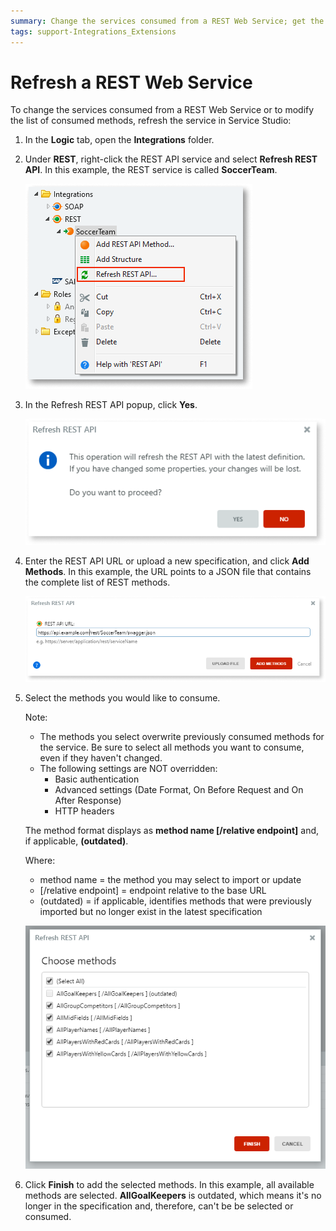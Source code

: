 ```yaml
---
summary: Change the services consumed from a REST Web Service; get the latest changes or modify the list of consumed methods in Service Studio.
tags: support-Integrations_Extensions
---
```


# Refresh a REST Web Service

To change the services consumed from a REST Web Service or to modify the list of consumed methods, refresh the service in Service Studio:

1. In the **Logic** tab, open the **Integrations** folder.

2. Under **REST**, right-click the REST API service and select **Refresh REST API**. In this example, the REST service is called **SoccerTeam**.

    ![](images/ss-rest-refresh-1.png)

3. In the Refresh REST API popup, click **Yes**. 

    ![](images/ss-rest-refresh-confirm-2.png)

4. Enter the REST API URL or upload a new specification, and click **Add Methods**. In this example, the URL points to a JSON file that contains the complete list of REST methods.

    ![](images/ss-rest-refresh-URL-3.png)

5. Select the methods you would like to consume. 

    Note: 
    * The methods you select overwrite previously consumed methods for the service. Be sure to select all methods you want to consume, even if they haven't changed.
    * The following settings are NOT overridden: 
        * Basic authentication
        * Advanced settings (Date Format, On Before Request and On After Response)
        * HTTP headers

    The method format displays as **method name [/relative endpoint]** and, if applicable, **(outdated)**. 

    Where:
    * method name = the method you may select to import or update
    *  [/relative endpoint] = endpoint relative to the base URL
    *  (outdated) = if applicable, identifies methods that were previously imported but no longer exist in the latest specification

    ![](images/ss-rest-refresh-methods-4.png)


6. Click **Finish** to add the selected methods. In this example, all available methods are selected. **AllGoalKeepers** is outdated, which means it's no longer in the specification and, therefore, can't be be selected or consumed.  

